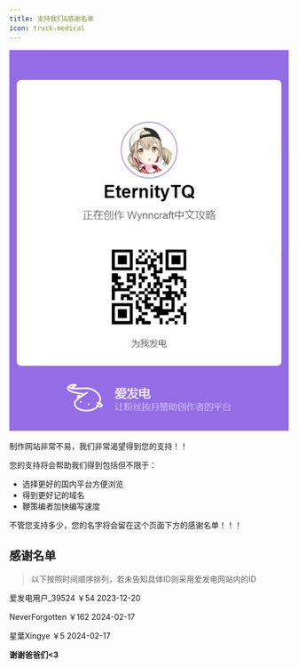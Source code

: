 ```yaml
---
title: 支持我们&感谢名单
icon: truck-medical
---
```


![](/assets/img/afdian-EternityTQ.jfif)

制作网站非常不易，我们非常渴望得到您的支持！！

您的支持将会帮助我们得到包括但不限于：

+ 选择更好的国内平台方便浏览
+ 得到更好记的域名
+ 鞭策编者加快编写速度

不管您支持多少，您的名字将会留在这个页面下方的感谢名单！！！




## **感谢名单**

>以下按照时间顺序排列，若未告知具体ID则采用爱发电网站内的ID

爱发电用户_39524 ￥54 2023-12-20

NeverForgotten ￥162 2024-02-17

星葉Xingye ￥5 2024-02-17

**谢谢爸爸们<3**